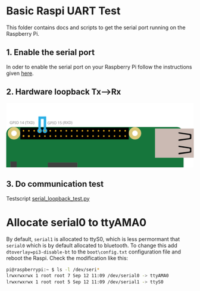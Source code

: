 # Basic Raspi UART Test
This folder contains docs and scripts to get the serial port running on the Raspberry Pi.

## 1. Enable the serial port
In oder to enable the serial port on your Raspberry Pi follow the instructions given [here](https://www.raspberrypi.org/documentation/configuration/uart.md).

## 2. Hardware loopback Tx-->Rx
![uart-tx-rx-loopback.svg](https://github.com/munich-ml/raspi_walli/blob/main/raspi_uart/imgs/uart-tx-rx-loopback.svg)

## 3. Do communication test
Testscript [serial_loopback_test.py](https://github.com/munich-ml/raspi_walli/blob/main/raspi_uart/serial_loopback_test.py)

# Allocate serial0 to ttyAMA0
By default, `serial1` is allocated to ttyS0, which is less permormant that `serial0` which is by default allocated to bluetooth. To change this add `dtoverlay=pi3-disable-bt` to the `boot\config.txt` configuration file and reboot the Raspi. Check the modification like this:
```Bash
pi@raspberrypi:~ $ ls -l /dev/seri*
lrwxrwxrwx 1 root root 7 Sep 12 11:09 /dev/serial0 -> ttyAMA0
lrwxrwxrwx 1 root root 5 Sep 12 11:09 /dev/serial1 -> ttyS0
```
